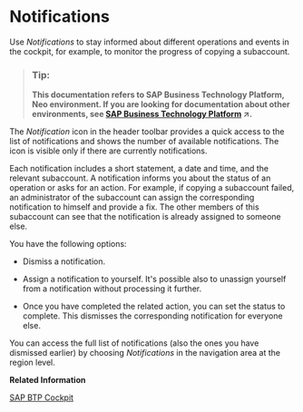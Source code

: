 <!-- copy2a76b6a32f2b4c4682df6e82a2b17db6 -->

# Notifications

Use *Notifications* to stay informed about different operations and events in the cockpit, for example, to monitor the progress of copying a subaccount.

> ### Tip:  
> **This documentation refers to SAP Business Technology Platform, Neo environment. If you are looking for documentation about other environments, see [SAP Business Technology Platform](https://help.sap.com/viewer/65de2977205c403bbc107264b8eccf4b/Cloud/en-US/6a2c1ab5a31b4ed9a2ce17a5329e1dd8.html "SAP Business Technology Platform (SAP BTP) is an integrated offering comprised of four technology portfolios: database and data management, application development and integration, analytics, and intelligent technologies. The platform offers users the ability to turn data into business value, compose end-to-end business processes, and build and extend SAP applications quickly.") :arrow_upper_right:.**

The *Notification* icon in the header toolbar provides a quick access to the list of notifications and shows the number of available notifications. The icon is visible only if there are currently notifications.

Each notification includes a short statement, a date and time, and the relevant subaccount. A notification informs you about the status of an operation or asks for an action. For example, if copying a subaccount failed, an administrator of the subaccount can assign the corresponding notification to himself and provide a fix. The other members of this subaccount can see that the notification is already assigned to someone else.

You have the following options:

-   Dismiss a notification.

-   Assign a notification to yourself. It's possible also to unassign yourself from a notification without processing it further.

-   Once you have completed the related action, you can set the status to complete. This dismisses the corresponding notification for everyone else.


You can access the full list of notifications \(also the ones you have dismissed earlier\) by choosing *Notifications* in the navigation area at the region level.

**Related Information**  


[SAP BTP Cockpit](sap-btp-cockpit-19d7119.md "A web-based administration interface provides access to a number of functions for configuring and managing applications, services, and subaccounts.")

